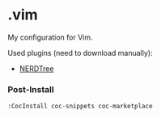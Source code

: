 # .vim

My configuration for Vim.

Used plugins (need to download manually):

- [NERDTree](https://github.com/preservim/nerdtree)

### Post-Install

```
:CocInstall coc-snippets coc-marketplace
```
